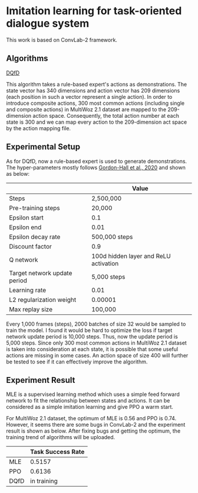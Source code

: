 # Imitation learning for task-oriented dialogue system
This work is based on ConvLab-2 framework.

## Algorithms
[DQfD](https://github.com/Happy-Yasuo/MSc-Project/tree/master/convlab2/policy/dqn)

This algorithm takes a rule-based expert's actions as demonstrations. The state vector has 340 dimensions and action vector has 209 dimensions (each position in such a vector represent a single action). In order to introduce composite actions, 300 most common actions (including single and composite actions) in MultiWoz 2.1 dataset are mapped to the 209-dimension action space. Consequently, the total action number at each state is 300 and we can map every action to the 209-dimension act space by the action mapping file.


## Experimental Setup
As for DQfD, now a rule-based expert is used to generate demonstrations. The hyper-parameters mostly follows [Gordon-Hall et al.,
2020](https://arxiv.org/pdf/2004.08114.pdf) and shown as below:

|                    | Value         |
| -------------------|----------     |
| Steps              | 2,500,000     |
| Pre-training steps | 20,000        |
| Epsilon start      | 0.1           |
| Epsilon end        | 0.01          | 
| Epsilon decay rate | 500,000 steps |
| Discount factor    | 0.9           |
| Q network | 100d hidden layer and ReLU activation |
| Target network update period | 5,000 steps |
| Learning rate | 0.01 |
| L2 regularization weight  | 0.00001 |
| Max replay size | 100,000 |

Every 1,000 frames (steps), 2000 batches of size 32 would be sampled to train the model. I found it would be hard to optimize the loss if target network update period is 10,000 steps. Thus, now the update period is 5,000 steps. Since only 300 most common actions in MultiWoz 2.1 dataset is taken into consideration at each state, it is possible that some useful actions are missing in some cases. An action space of size 400 will further be tested to see if it can effectively improve the algorithm.  


## Experiment Result
MLE is a supervised learning method which uses a simple feed forward network to fit the relationship between states and actions. It can be considered as a simple imitation learning and give PPO a warm start.

For MultiWoz 2.1 dataset, the optimum of MLE is 0.56 and PPO is 0.74. However, it seems there are some bugs in ConvLab-2 and the experiment result is shown as below. After fixing bugs and getting the optimum, the training trend of algorithms will be uploaded.

|           | Task Success Rate |
| --------- | ----------------- |
| MLE       | 0.5157            |
| PPO       | 0.6136            |
| DQfD      | in training       |
